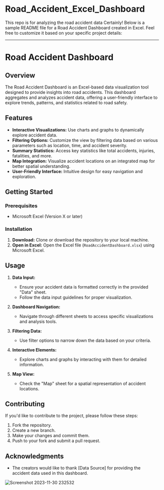 # Road_Accident_Excel_Dashboard
This repo is for analyzing the road accident data
Certainly! Below is a sample README file for a Road Accident Dashboard created in Excel. Feel free to customize it based on your specific project details:

---

# Road Accident Dashboard

## Overview

The Road Accident Dashboard is an Excel-based data visualization tool designed to provide insights into road accidents. This dashboard aggregates and analyzes accident data, offering a user-friendly interface to explore trends, patterns, and statistics related to road safety.

## Features

- **Interactive Visualizations:** Use charts and graphs to dynamically explore accident data.
- **Filtering Options:** Customize the view by filtering data based on various parameters such as location, time, and accident severity.
- **Summary Statistics:** Access key statistics like total accidents, injuries, fatalities, and more.
- **Map Integration:** Visualize accident locations on an integrated map for better spatial understanding.
- **User-Friendly Interface:** Intuitive design for easy navigation and exploration.

## Getting Started

### Prerequisites

- Microsoft Excel (Version X or later)

### Installation

1. **Download:** Clone or download the repository to your local machine.
2. **Open in Excel:** Open the Excel file (`RoadAccidentDashboard.xlsx`) using Microsoft Excel.

## Usage

1. **Data Input:**
   - Ensure your accident data is formatted correctly in the provided "Data" sheet.
   - Follow the data input guidelines for proper visualization.

2. **Dashboard Navigation:**
   - Navigate through different sheets to access specific visualizations and analysis tools.

3. **Filtering Data:**
   - Use filter options to narrow down the data based on your criteria.

4. **Interactive Elements:**
   - Explore charts and graphs by interacting with them for detailed information.

5. **Map View:**
   - Check the "Map" sheet for a spatial representation of accident locations.

## Contributing

If you'd like to contribute to the project, please follow these steps:

1. Fork the repository.
2. Create a new branch.
3. Make your changes and commit them.
4. Push to your fork and submit a pull request.


## Acknowledgments

- The creators would like to thank [Data Source] for providing the accident data used in this dashboard.

![Screenshot 2023-11-30 232532](https://github.com/NiharikaSood/Road_Accident_Excel_Dashboard/assets/126588204/80e972e7-8dda-4202-bed3-b405fc76ae24)
